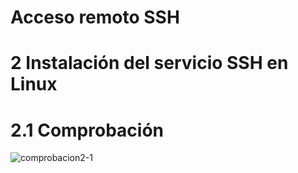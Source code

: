 
# Acceso remoto SSH
# 2 Instalación del servicio SSH en Linux
#   2.1 Comprobación
![comprobacion2-1](https://user-images.githubusercontent.com/71705577/96738628-d09f2b80-13b6-11eb-8f6d-c53b7ee23349.PNG)
